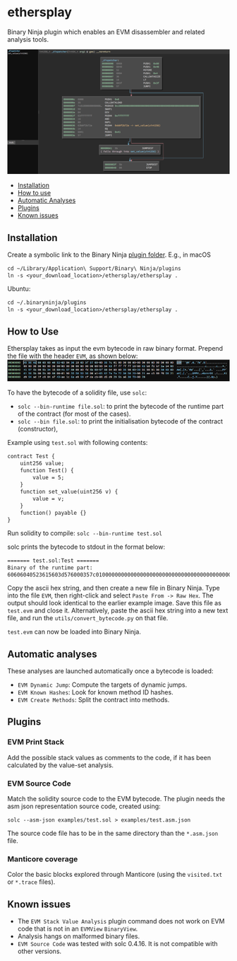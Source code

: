 # ethersplay
Binary Ninja plugin which enables an EVM disassembler and related analysis tools.

![Example](/images/example.png)

- [Installation](#installation)
- [How to use](#how-to-use)
- [Automatic Analyses](#automatic-analyses)
- [Plugins](#plugins)
- [Known issues](#known-issues)

## Installation
Create a symbolic link to the Binary Ninja [plugin folder](https://github.com/Vector35/binaryninja-api/tree/dev/python/examples#loading-plugins).
E.g., in macOS
```
cd ~/Library/Application\ Support/Binary\ Ninja/plugins
ln -s <your_download_location>/ethersplay/ethersplay .
```

Ubuntu:
```
cd ~/.binaryninja/plugins
ln -s <your_download_location>/ethersplay/ethersplay .
```

## How to Use

Ethersplay takes as input the evm bytecode in raw binary format. Prepend the file with the header `EVM`, as shown below:
![EVM Header](/images/evm_header.png)
 
To have the bytecode of a solidity file, use `solc`:
- `solc --bin-runtime file.sol`: to print the bytecode of the runtime part of the contract (for most of the cases).
- `solc --bin file.sol`: to print the initialisation bytecode of the contract (constructor),



Example using `test.sol` with following contents:
```test.sol:
contract Test {
    uint256 value;
    function Test() {
        value = 5;
    }
    function set_value(uint256 v) {
        value = v;
    }
    function() payable {}
}
```

Run solidity to compile:
`solc --bin-runtime test.sol`

solc prints the bytecode to stdout in the format below:
```
======= test.sol:Test =======
Binary of the runtime part:
60606040523615603d576000357c0100000000000000000000000000000000000000000000000000000000900463ffffffff168063b0f2b72a146041575b5b5b005b3415604b57600080fd5b605f60048080359060200190919050506061565b005b806000819055505b505600a165627a7a72305820c177a64bf54a26574918ddc2201f7ab2dd8619d6c3ee87ce9aaa1eb0e0b1d4650029
```

Copy the ascii hex string, and then create a new file in Binary Ninja. Type into the file `EVM`, then right-click and select `Paste From -> Raw Hex`. The output should look identical to the earlier example image. Save this file as `test.evm` and close it. Alternatively, paste the ascii hex string into a new text file, and run the `utils/convert_bytecode.py` on that file.

`test.evm` can now be loaded into Binary Ninja.

## Automatic analyses

These analyses are launched automatically once a bytecode is loaded:

- `EVM Dynamic Jump`: Compute the targets of dynamic jumps.
- `EVM Known Hashes`: Look for known method ID hashes.
- `EVM Create Methods`: Split the contract into methods.

## Plugins

### EVM Print Stack
Add the possible stack values as comments to the code, if it has been calculated by the value-set analysis.

### EVM Source Code

Match the solidity source code to the EVM bytecode.
The plugin needs the asm json representation source code, created using:
```
solc --asm-json examples/test.sol > examples/test.asm.json
```
The source code file has to be in the same directory than the `*.asm.json` file.

### Manticore coverage
Color the basic blocks explored through Manticore (using the `visited.txt` or `*.trace` files).

## Known issues
- The `EVM Stack Value Analysis` plugin command does not work on EVM code that is not in an `EVMView` `BinaryView`.
- Analysis hangs on malformed binary files.
- `EVM Source Code` was tested with solc 0.4.16. It is not compatible with other versions.
